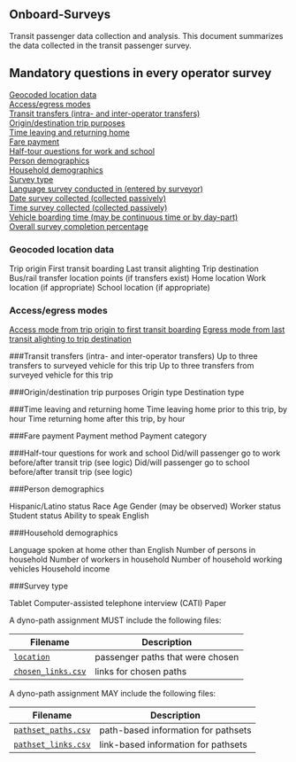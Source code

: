 
## Onboard-Surveys

Transit passenger data collection and analysis. This document summarizes the data collected in the transit passenger survey.


## Mandatory questions in every operator survey

[Geocoded location data](#geocoded-location-data)<br>
[Access/egress modes](#Access)<br>
[Transit transfers (intra- and inter-operator transfers)](#Transfers)<br>
[Origin/destination trip purposes](#Origin)<br>
[Time leaving and returning home](#Leaving)<br>
[Fare payment](#Fare)<br>
[Half-tour questions for work and school](#Half-Tour)<br>
[Person demographics](#Demographics)<br>
[Household demographics](#Demographics-1)<br>
[Survey type](#Type)<br>
[Language survey conducted in (entered by surveyor)](#Language)<br>
[Date survey collected (collected passively)](#Date)<br>
[Time survey collected (collected passively)](#Time)<br>
[Vehicle boarding time (may be continuous time or by day-part)](#Vehicle)<br>
[Overall survey completion percentage](#Completion)<br>
 


### Geocoded location data

Trip origin
First transit boarding 
Last transit alighting
Trip destination
Bus/rail transfer location points (if transfers exist)
Home location
Work location (if appropriate)
School location (if appropriate)


### Access/egress modes

[Access mode from trip origin to first transit boarding](access.md)
[Egress mode from last transit alighting to trip destination](egress.md)

###Transit transfers (intra- and inter-operator transfers)
Up to three transfers to surveyed vehicle for this trip
Up to three transfers from surveyed vehicle for this trip



###Origin/destination trip purposes
Origin type
Destination type



###Time leaving and returning home
Time leaving home prior to this trip, by hour
Time returning home after this trip, by hour


###Fare payment
Payment method
Payment category

###Half-tour questions for work and school
Did/will passenger go to work before/after transit trip (see logic)
Did/will passenger go to school before/after transit trip (see logic)


###Person demographics

Hispanic/Latino status
Race
Age
Gender (may be observed)
Worker status
Student status
Ability to speak English


###Household demographics

Language spoken at home other than English
Number of persons in household
Number of workers in household
Number of household working vehicles
Household income

###Survey type

Tablet
Computer-assisted telephone interview (CATI)
Paper




 

A dyno-path assignment MUST include the following files:

Filename 			| Description										
----------			| -------------										
[`location`](/files/location.md)		| passenger paths that were chosen
[`chosen_links.csv`](/files/links.md)		| links for chosen paths

A dyno-path assignment MAY include the following files:

Filename 					| Description										
----------					| -------------		
[`pathset_paths.csv`](/files/paths.md)		| path-based information for pathsets
[`pathset_links.csv`](/files/links.md)		| link-based information for pathsets


